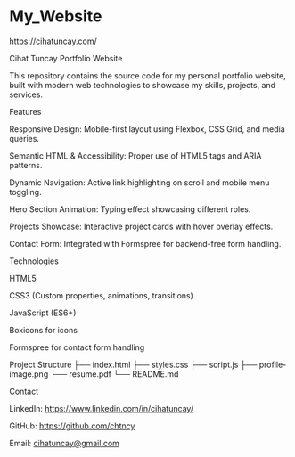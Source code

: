 # My_Website

https://cihatuncay.com/

Cihat Tuncay Portfolio Website

This repository contains the source code for my personal portfolio website, built with modern web technologies to showcase my skills, projects, and services.

Features

Responsive Design: Mobile-first layout using Flexbox, CSS Grid, and media queries.

Semantic HTML & Accessibility: Proper use of HTML5 tags and ARIA patterns.

Dynamic Navigation: Active link highlighting on scroll and mobile menu toggling.

Hero Section Animation: Typing effect showcasing different roles.

Projects Showcase: Interactive project cards with hover overlay effects.

Contact Form: Integrated with Formspree for backend-free form handling.

Technologies

HTML5

CSS3 (Custom properties, animations, transitions)

JavaScript (ES6+)

Boxicons for icons

Formspree for contact form handling

Project Structure
├── index.html
├── styles.css
├── script.js
├── profile-image.png
├── resume.pdf
└── README.md

Contact

LinkedIn: https://www.linkedin.com/in/cihatuncay/

GitHub: https://github.com/chtncy

Email: cihatuncay@gmail.com


